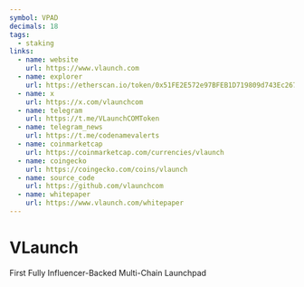 ```yaml
---
symbol: VPAD
decimals: 18
tags:
  - staking
links:
  - name: website
    url: https://www.vlaunch.com
  - name: explorer
    url: https://etherscan.io/token/0x51FE2E572e97BFEB1D719809d743Ec2675924EDc
  - name: x
    url: https://x.com/vlaunchcom
  - name: telegram
    url: https://t.me/VLaunchCOMToken
  - name: telegram_news
    url: https://t.me/codenamevalerts
  - name: coinmarketcap
    url: https://coinmarketcap.com/currencies/vlaunch
  - name: coingecko
    url: https://coingecko.com/coins/vlaunch
  - name: source_code
    url: https://github.com/vlaunchcom
  - name: whitepaper
    url: https://www.vlaunch.com/whitepaper
---
```


# VLaunch

First Fully Influencer-Backed Multi-Chain Launchpad
